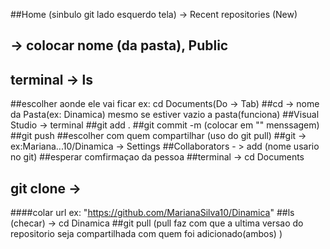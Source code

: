 ##Home (sinbulo git lado esquerdo tela) -> Recent repositories (New)
## -> colocar nome (da pasta), Public
## terminal -> ls
##escolher aonde ele vai ficar ex: cd Documents(Do -> Tab)
##cd -> nome da Pasta(ex: Dinamica) mesmo se estiver vazio a pasta(funciona)
##Visual Studio -> terminal
##git add .
##git commit -m (colocar em "" menssagem)
##git push
##escolher com quem compartilhar (uso do git pull)
##git -> ex:Mariana...10/Dinamica -> Settings
##Collaborators  - > add (nome usario no git)
##esperar comfirmaçao da pessoa
##terminal -> cd Documents 
## git clone ->
####colar url ex: "https://github.com/MarianaSilva10/Dinamica"
##ls (checar) -> cd Dinamica
##git pull (pull faz com que a ultima versao do repositorio seja compartilhada com quem foi adicionado(ambos) )